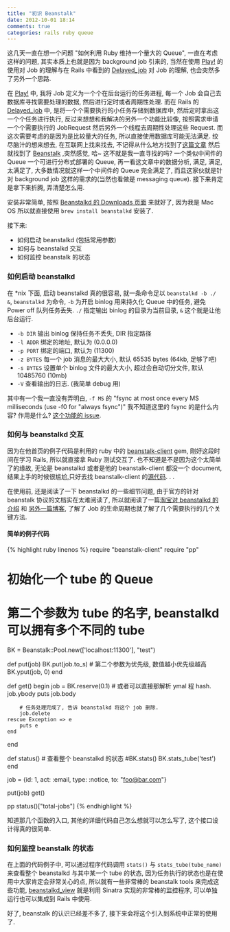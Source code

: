 ```yaml
---
title: "初识 Beanstalk"
date: 2012-10-01 18:14
comments: true
categories: rails ruby queue
---
```

这几天一直在想一个问题 "如何利用 Ruby 维持一个量大的 Queue", 一直在考虑这样的问题, 其实本质上也就是因为 background job 引来的, 当然在使用 [Play!][l2] 的使用对 Job 的理解与在 Rails 中看到的 [Delayed_job][l1] 对 Job 的理解, 也会突然多了另外一个思路.

在 [Play!][l2] 中, 我将 Job 定义为一个个在后台运行的任务进程, 每一个 Job 会自己去数据库寻找需要处理的数据, 然后进行定时或者周期性处理. 而在 Rails 的 [Delayed_job][l1] 中, 是将一个个需要执行的小任务存储到数据库中, 然后定时拿出这一个个任务进行执行, 反过来想想和我解决的另外一个功能比较像, 按照需求申请一个个需要执行的 JobRequest 然后另外一个线程去周期性处理这些 Request. 而这次需要考虑的是因为是比较量大的任务, 所以直接使用数据库可能无法满足. 绞尽脑汁的想来想去, 在互联网上找来找去, 不记得从什么地方找到了[这篇文章](http://adam.heroku.com/past/2010/4/24/beanstalk_a_simple_and_fast_queueing_backend/) 然后就找到了 [Beanstalk][l3] ,突然感觉, 哈~ 这不就是我一直寻找的吗? 一个类似中间件的 Queue 一个可进行分布式部署的 Queue, 再一看这文章中的数据分析, 满足, 满足, 太满足了, 大多数情况就这样一个中间件的 Queue 完全满足了, 而且这家伙就是针对 background job 这样的需求的(当然也看做是 messaging queue). 接下来肯定是拿下来折腾, 弄清楚怎么用.

安装非常简单, 按照 [Beanstalkd 的 Downloads 页面](http://kr.github.com/beanstalkd/download.html) 来就好了, 因为我是 Mac OS 所以就直接使用 `brew install beanstalkd` 安装了.

接下来:

* 如何启动 beanstalkd (包括常用参数)
* 如何与 beanstalkd 交互
* 如何监控 beanstalk 的状态

### 如何启动 beanstalkd
在 *nix 下面, 启动 beanstalkd 真的很容易, 就一条命令足以 `beanstalkd -b ./ &`, `beanstalkd` 为命令, `-b` 为开启 binlog 用来持久化 Queue 中的任务, 避免 Power off 队列任务丢失. `./` 指定输出 binlog 的目录为当前目录, `&` 这个就是让他后台运行.

* `-b DIR` 输出 binlog 保持任务不丢失, DIR 指定路径
* `-l ADDR` 绑定的地址, 默认为 (0.0.0.0)
* `-p PORT` 绑定的端口, 默认为 (11300)
* `-z BYTES` 每一个 job 消息的最大大小, 默认 65535 bytes (64kb, 足够了吧)
* `-s BYTES` 设置单个 binlog 文件的最大大小, 超过会自动切分文件, 默认 10485760 (10mb)
* `-V` 查看输出的日志. (我简单 debug 用)

其中有一个我一直没有弄明白, `-f MS` 的 "fsync at most once every MS milliseconds (use -f0 for "always fsync")" 我不知道这里的 fsync 的是什么内容? 作用是什么? [这个功能的 issue](https://github.com/kr/beanstalkd/issues/16).

### 如何与 beanstalkd 交互
因为在他首页的例子代码是利用的 ruby 中的 [beanstalk-client][l4] gem, 刚好这段时间在学习 Rails, 所以就直接拿 Ruby 测试交互了. 也不知道是不是因为这个太简单了的缘故, 无论是 beanstalkd 或者是他的 beanstalk-client 都没一个 document, 结果上手的时候很尴尬,只好去找 beanstalk-client 的[源代码](https://github.com/kr/beanstalk-client-ruby/blob/master/lib/beanstalk-client/connection.rb). . . 

在使用前, 还是阅读了一下 beanstalkd 的一些细节问题, 由于官方的针对 beanstalk 协议的文档实在太难阅读了, 所以就阅读了一篇[淘宝对 beanstalkd 的介绍](http://rdc.taobao.com/blog/cs/?p=1201) 和 [另外一篇博客](http://devpoga.wordpress.com/2010/10/16/beanstalkd_background_job/), 了解了 Job 的生命周期也就了解了几个需要执行的几个关键方法.

#### 简单的例子代码
{% highlight ruby linenos %}
require "beanstalk-client"
require "pp"

# 初始化一个 tube 的 Queue
# 第二个参数为 tube 的名字, beanstalkd 可以拥有多个不同的 tube
BK = Beanstalk::Pool.new(['localhost:11300'], "test")

def put(job)
	BK.put(job.to_s)
	# 第二个参数为优先级, 数值越小优先级越高
	BK.yput(job, 0)
end

def get()
	begin
		job = BK.reserve(0.1)
		# 或者可以直接那解析 ymal 程 hash. job.ybody
		puts job.body

		# 任务处理完成了, 告诉 beanstalkd 将这个 job 删除.
		job.delete
	rescue Exception => e
		puts e
	end
end

def status()
	# 查看整个 beanstalkd 的状态
	#BK.stats()
	BK.stats_tube('test')
end

job = {id: 1, act: :email, type: :notice, to: "foo@bar.com"}

put(job)
get()

pp status()["total-jobs"]
{% endhighlight %}

知道那几个函数的入口, 其他的详细代码自己怎么想就可以怎么写了, 这个接口设计得真的很简单.



### 如何监控 beanstalk 的状态
在上面的代码例子中, 可以通过程序代码调用 `stats()` 与 `stats_tube(tube_name)` 来查看整个 beanstalkd 与其中某一个 tube 的状态, 因为任务执行的状态也是在使用中大家肯定会非常关心的点, 所以就有一些非常棒的 beanstalk tools 来完成这些功能, [beanstalkd_view](https://github.com/denniskuczynski/beanstalkd_view) 就是利用 Sinatra 实现的非常棒的监控程序, 可以单独运行也可以集成到 Rails 中使用.


好了, beanstalk 的认识已经差不多了, 接下来会将这个引入到系统中正常的使用了.


[l1]: https://github.com/collectiveidea/delayed_job "Delayed_job"
[l2]: http://www.playframework.org "Play!"
[l3]: http://kr.github.com/beanstalkd/ "Beanstalk"
[l4]: https://github.com/kr/beanstalk-client-ruby "beanstalk-client"
